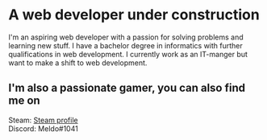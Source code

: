 <h1>A web developer under construction</h1>
I'm an aspiring web developer with a passion for solving problems and learning new stuff. I have a bachelor degree in informatics with further qualifications in web development. I currently work as an IT-manger but want to make a shift to web development. 



<h2>I'm also a passionate gamer, you can also find me on </h2>
Steam: <a href="https://steamcommunity.com/id/Meldo9000/">Steam profile</a>

<br>
Discord: Meldo#1041
